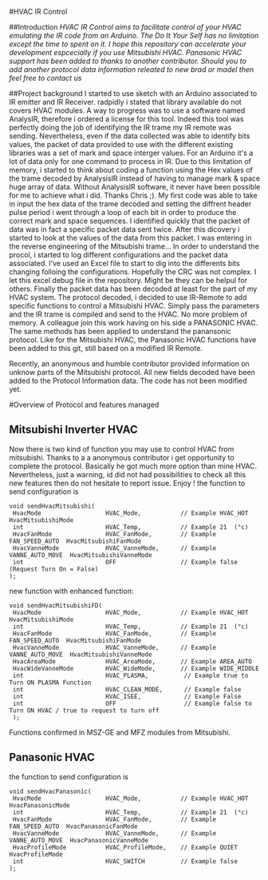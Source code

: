 
#HVAC IR Control

##Introduction
*HVAC IR Control aims to facilitate control of your HVAC emulating the IR code from an Arduino. The Do It Your Self has no limitation except the time to spent on it. I hope this repository can accelerate your development espcecially if you use Mitsubishi HVAC. Panasonic HVAC support has been added to thanks to another contributor. Should you to add another protocol data information releated to new brad or madel then feel free to contact us*

##Project background
I started to use sketch with an Arduino associated to IR emitter and IR Receiver. radpidly i stated that library available do not covers HVAC modules. A way to progress was to use a software named AnalysIR, therefore i ordered a license for this tool. Indeed this tool was perfectly doing the job of identifying the IR trame my IR remote was sending. Nevertheless, even if the data collected was able to identify bits values, the packet of data provided to use with the different existing libraries was a set of mark and space interger values. For an Arduino it's a lot of data only for one command to process in IR. Due to this limitation of memory, i started to think about coding a function using the Hex values of the trame decoded by AnalysisIR instead of having to manage mark & space huge array of data. Without AnalysisIR software, it never have been possible for me to achieve what i did. Thanks Chris ;). 
My first code was able to take in input the hex data of the trame decoded and setting the diffrent header pulse period i went through a loop of each bit in order to produce the correct mark and space sequences. I identified quickly that the packet of data was in fact a specific packet data sent twice. After this dicovery i started to look at the values of the data from this packet. I was entering in the reverse engineering of the Mitsubishi trame... In order to understand the procol, i started to log different configurations and the packet data associated. I've used an Excel file to start to dig into the differents bits changing folloing the configurations. Hopefully the CRC was not  complex. I let this excel debug file in the repository. Might be they can be helpul for others.
Finally the packet data has been decoded at least for the part of my HVAC system. 
The protocol decoded, i decided to use IR-Remote to add specific functions to control a Mitsubishi HVAC. Simply pass the parameters and the IR trame is compiled and send to the HVAC. No more problem of memory. A colleague join this work having on his side a PANASONIC HVAC. The same methods has been applied to understand the panansonic protocol. Like for the Mitsubishi HVAC, the Panasonic HVAC functions have been added to this git, still based on a modified IR Remote.

Recently, an anonymous and humble contributor provided information on unknow parts of the Mitsubishi protocol. All new fields decoded have been added to the Protocol Information data. The code has not been modified yet. 

#Overview of Protocol and features managed
## Mitsubishi Inverter HVAC
Now there is two kind of function you may use to control HVAC from mitsubishi. Thanks to a a anonymous contributor i get opportunity to complete the protocol. Basically he got much more option than mine HVAC. Nevertheless, just a warning, id did not had possibilities to check all this new features then do not hesitate to report issue. Enjoy !
the function to send configuration is
```
void sendHvacMitsubishi(
 HvacMode                  HVAC_Mode,           // Example HVAC_HOT  HvacMitsubishiMode
 int                       HVAC_Temp,           // Example 21  (°c)
 HvacFanMode               HVAC_FanMode,        // Example FAN_SPEED_AUTO  HvacMitsubishiFanMode
 HvacVanneMode             HVAC_VanneMode,      // Example VANNE_AUTO_MOVE  HvacMitsubishiVanneMode
 int                       OFF                  // Example false (Request Turn On = False)
);
```
new function with enhanced function:
```
void sendHvacMitsubishiFD(
 HvacMode                  HVAC_Mode,           // Example HVAC_HOT  HvacMitsubishiMode
 int                       HVAC_Temp,           // Example 21  (°c)
 HvacFanMode               HVAC_FanMode,        // Example FAN_SPEED_AUTO  HvacMitsubishiFanMode
 HvacVanneMode             HVAC_VanneMode,      // Example VANNE_AUTO_MOVE  HvacMitsubishiVanneMode
 HvacAreaMode              HVAC_AreaMode,       // Example AREA_AUTO
 HvacWideVanneMode         HVAC_WideMode,       // Example WIDE_MIDDLE
 int                       HVAC_PLASMA,          // Example true to Turn ON PLASMA Function
 int                       HVAC_CLEAN_MODE,      // Example false 
 int                       HVAC_ISEE,            // Example False
 int                       OFF                   // Example false to Turn ON HVAC / true to request to turn off
 );
```
Functions confirmed in MSZ-GE and MFZ modules from Mitsubishi.

## Panasonic HVAC

the function to send configuration is
```
void sendHvacPanasonic(
 HvacMode                  HVAC_Mode,           // Example HVAC_HOT  HvacPanasonicMode
 int                       HVAC_Temp,           // Example 21  (°c)
 HvacFanMode               HVAC_FanMode,        // Example FAN_SPEED_AUTO  HvacPanasonicFanMode
 HvacVanneMode             HVAC_VanneMode,      // Example VANNE_AUTO_MOVE  HvacPanasonicVanneMode
 HvacProfileMode           HVAC_ProfileMode,    // Example QUIET HvacProfileMode
 int                       HVAC_SWITCH          // Example false
);
```

